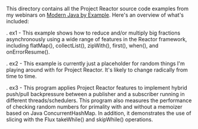 This directory contains all the Project Reactor source code examples
from my webinars on [Modern Java by
Example](http://www.dre.vanderbilt.edu/~schmidt/MJBE).  Here's an
overview of what's included:

. ex1 - This example shows how to reduce and/or multiply big fractions
        asynchronously using a wide range of features in the Reactor
        framework, including flatMap(), collectList(), zipWith(),
        first(), when(), and onErrorResume().
  
. ex2 - This example is currently just a placeholder for random things
        I'm playing around with for Project Reactor.  It's likely to
        change radically from time to time.

. ex3 - This program applies Project Reactor features to implement
        hybrid push/pull backpressure between a publisher and a
        subscriber running in different threads/schedulers.  This
        program also measures the performance of checking random
        numbers for primality with and without a memoizer based on
        Java ConcurrentHashMap.  In addition, it demonstrates the use
        of slicing with the Flux takeWhile() and skipWhile()
        operations.
